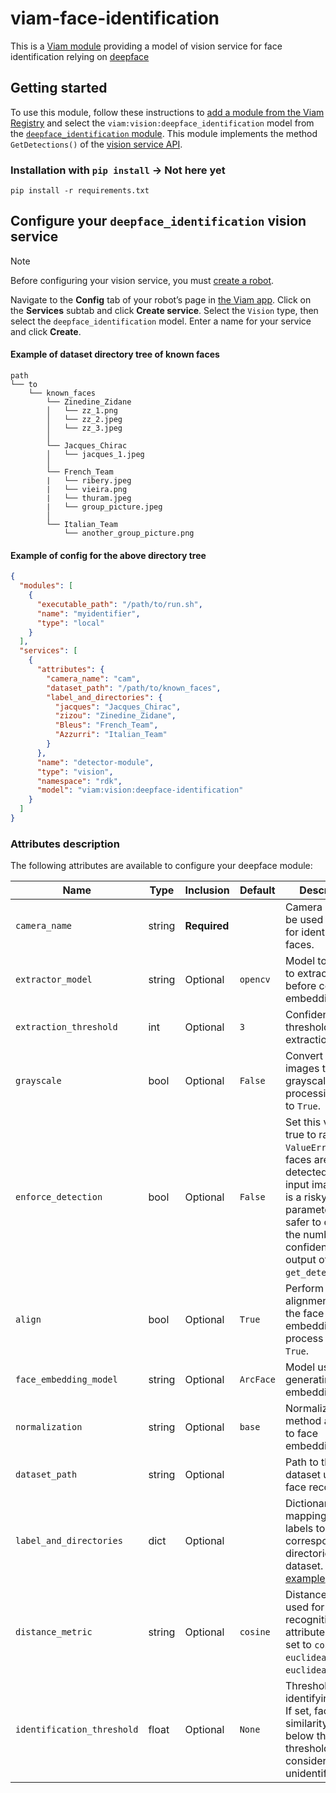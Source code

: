 # viam-face-identification

This is a [Viam module](https://docs.viam.com/extend/modular-resources/) providing a model of vision service for face identification relying on [deepface](https://github.com/serengil/deepface)

## Getting started

To use this module, follow these instructions to [add a module from the Viam Registry](https://docs.viam.com/modular-resources/configure/#add-a-module-from-the-viam-registry) and select the `viam:vision:deepface_identification` model from the [`deepface_identification` module](https://app.viam.com/module/viam/deepface_identification).
This module implements the method `GetDetections()` of the [vision service API](https://docs.viam.com/services/vision/#api).

### Installation with `pip install` -> Not here yet

```
pip install -r requirements.txt
```

## Configure your `deepface_identification` vision service

> [!NOTE]  
> Before configuring your vision service, you must [create a robot](https://docs.viam.com/manage/fleet/robots/#add-a-new-robot).

Navigate to the **Config** tab of your robot’s page in [the Viam app](https://app.viam.com/). Click on the **Services** subtab and click **Create service**. Select the `Vision` type, then select the `deepface_identification` model. Enter a name for your service and click **Create**.


#### Example of dataset directory tree of known faces
```
path
└── to
    └── known_faces
        └── Zinedine_Zidane
        │   └── zz_1.png
        │   └── zz_2.jpeg
        │   └── zz_3.jpeg
        │ 
        └── Jacques_Chirac
        │   └── jacques_1.jpeg
        │
        └── French_Team
        |   └── ribery.jpeg
        |   └── vieira.png
        |   └── thuram.jpeg
        |   └── group_picture.jpeg
        │ 
        └── Italian_Team
            └── another_group_picture.png
```

#### Example of config for the above directory tree

```json
{
  "modules": [
    {
      "executable_path": "/path/to/run.sh",
      "name": "myidentifier",
      "type": "local"
    }
  ],
  "services": [
    {
      "attributes": {
        "camera_name": "cam",
        "dataset_path": "/path/to/known_faces",
        "label_and_directories": {
          "jacques": "Jacques_Chirac",
          "zizou": "Zinedine_Zidane",
          "Bleus": "French_Team",
          "Azzurri": "Italian_Team"
        }
      },
      "name": "detector-module",
      "type": "vision",
      "namespace": "rdk",
      "model": "viam:vision:deepface-identification"
    }
  ]
}
```

### Attributes description

The following attributes are available to configure your deepface module:


| Name                       | Type   | Inclusion    | Default | Description                                                                                  |
| -------------------------- | ------ | ------------ | ------- | -------------------------------------------------------------------------------------------- |
| `camera_name`              | string | **Required** |         | Camera name to be used as input for identifying faces.                                        |
| `extractor_model`          | string | Optional     | `opencv`| Model to be used to extract faces before computing embedding.                                 |
| `extraction_threshold`     | int    | Optional     | `3`     | Confidence threshold for face extraction.                                                    |
| `grayscale`                | bool   | Optional     | `False` | Convert input images to grayscale before processing if set to `True`.                         |
| `enforce_detection`        | bool   | Optional     | `False` | Set this value to true to raise a `ValueError` if no faces are detected in the input image. This is a risky parameter; it is safer to check the number and confidence of the output of `get_detections()`. |
| `align`                    | bool   | Optional     | `True`  | Perform facial alignment during the face embedding process if set to `True`.                   |
| `face_embedding_model`     | string | Optional     | `ArcFace`| Model used for generating face embeddings.                                                   |
| `normalization`            | string | Optional     | `base`  | Normalization method applied to face embeddings. |
| `dataset_path`             | string | Optional     |        | Path to the dataset used for face recognition.                                               |
| `label_and_directories`    | dict   | Optional     |         | Dictionary mapping class labels to corresponding directories in the dataset. See [example](#example-of-tree-file).                |
| `distance_metric`          | string | Optional     | `cosine`| Distance metric used for face recognition. This attribute can be set to `cosine`, `euclidean` and `euclidean_l2`.                                                  |
| `identification_threshold` | float  | Optional     | `None`  | Threshold for identifying faces. If set, faces with similarity scores below this threshold are considered unidentified. |
